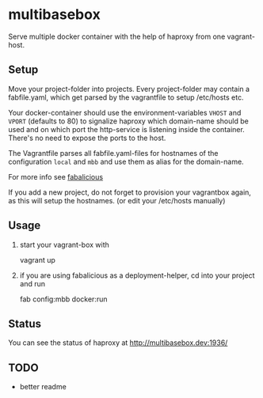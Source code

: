 # multibasebox

Serve multiple docker container with the help of haproxy from one vagrant-host.


## Setup

Move your project-folder into projects. Every project-folder may contain a fabfile.yaml,
which get parsed by the vagrantfile to setup /etc/hosts etc.

Your docker-container should use the environment-variables ``VHOST`` and ``VPORT`` (defaults to 80) to signalize haproxy which domain-name should be used and on which port the http-service is listening inside the container. There's no need to expose the ports to the host.

The Vagrantfile parses all fabfile.yaml-files for hostnames of the configuration ``local`` and ``mbb`` and use them as alias for the domain-name.

For more info see [fabalicious](https://github.com/stmh/fabalicious)

If you add a new project, do not forget to provision your vagrantbox again, as this will setup the hostnames. (or edit your /etc/hosts manually)

## Usage

1. start your vagrant-box with

    vagrant up
   
2. if you are using fabalicious as a deployment-helper, cd into your project and run

    fab config:mbb docker:run

## Status

You can see the status of haproxy at http://multibasebox.dev:1936/

## TODO
- better readme
